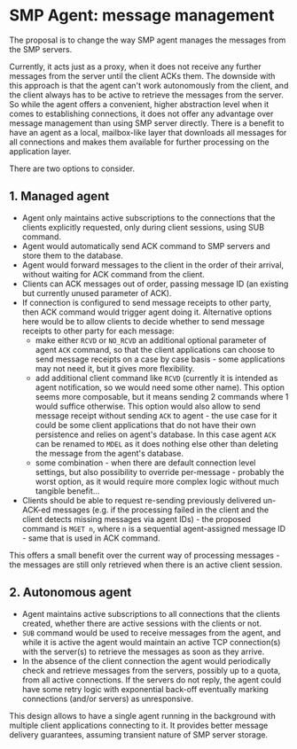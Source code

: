 # SMP Agent: message management

The proposal is to change the way SMP agent manages the messages from the SMP servers.

Currently, it acts just as a proxy, when it does not receive any further messages from the server until the client ACKs them. The downside with this approach is that the agent can't work autonomously from the client, and the client always has to be active to retrieve the messages from the server. So while the agent offers a convenient, higher abstraction level when it comes to establishing connections, it does not offer any advantage over message management than using SMP server directly. There is a benefit to have an agent as a local, mailbox-like layer that downloads all messages for all connections and makes them available for further processing on the application layer.

There are two options to consider.

## 1. Managed agent

- Agent only maintains active subscriptions to the connections that the clients explicitly requested, only during client sessions, using SUB command.
- Agent would automatically send ACK command to SMP servers and store them to the database.
- Agent would forward messages to the client in the order of their arrival, without waiting for ACK command from the client.
- Clients can ACK messages out of order, passing message ID (an existing but currently unused parameter of ACK).
- If connection is configured to send message receipts to other party, then ACK command would trigger agent doing it. Alternative options here would be to allow clients to decide whether to send message receipts to other party for each message:
  - make either `RCVD` or `NO_RCVD` an additional optional parameter of agent `ACK` command, so that the client applications can choose to send message receipts on a case by case basis - some applications may not need it, but it gives more flexibility.
  - add additional client command like `RCVD` (currently it is intended as agent notification, so we would need some other name). This option seems more composable, but it means sending 2 commands where 1 would suffice otherwise. This option would also allow to send message receipt without sending `ACK` to agent - the use case for it could be some client applications that do not have their own persistence and relies on agent's database. In this case agent `ACK` can be renamed to `MDEL` as it does nothing else other than deleting the message from the agent's database.
  - some combination - when there are default connection level settings, but also possibility to override per-message - probably the worst option, as it would require more complex logic without much tangible benefit...
- Clients should be able to request re-sending previously delivered un-ACK-ed messages (e.g. if the processing failed in the client and the client detects missing messages via agent IDs) - the proposed command is `MGET n`, where `n` is a sequential agent-assigned message ID - same that is used in ACK command.

This offers a small benefit over the current way of processing messages - the messages are still only retrieved when there is an active client session.

## 2. Autonomous agent

- Agent maintains active subscriptions to all connections that the clients created, whether there are active sessions with the clients or not.
- `SUB` command would be used to receive messages from the agent, and while it is active the agent would maintain an active TCP connection(s) with the server(s) to retrieve the messages as soon as they arrive.
- In the absence of the client connection the agent would periodically check and retrieve messages from the servers, possibly up to a quota, from all active connections. If the servers do not reply, the agent could have some retry logic with exponential back-off eventually marking connections (and/or servers) as unresponsive.

This design allows to have a single agent running in the background with multiple client applications connecting to it. It provides better message delivery guarantees, assuming transient nature of SMP server storage.